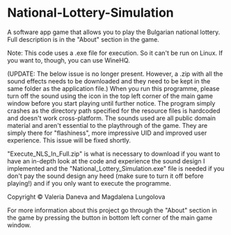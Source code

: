 # National-Lottery-Simulation
A software app game that allows you to play the Bulgarian national lottery. Full description is in the "About" section in the game.

Note: This code uses a .exe file for execution. So it can't be run on Linux. If you want to, though, you can use WineHQ.

(UPDATE: The below issue is no longer present. However, a .zip with all the sound effects
needs to be downloaded and they need to be kept in the same folder as the application file.)
When you run this programme, please turn off the sound using the icon in
the top left corner of the main game window before you start playing until further
notice. The program simply crashes as the directory path specified for the resource files
is hardcoded and doesn't work cross-platform. The sounds used are all public domain
material and aren't essential to the playthrough of the game. They are simply there
for "flashiness", more impressive UID and improved user experience. This issue will
be fixed shortly.

"Execute_NLS_In_Full.zip" is what is necessary to download if you want to have an in-depth look at the code and  experience the sound design I implemented and the "National_Lottery_Simulation.exe" file is needed if you don't pay the sound design any heed (make sure to turn it off before playing!) and if you only want to execute the programme.

Copyright © Valeria Daneva and Magdalena Lungolova

For more information about this project go through the "About" section in the game
by pressing the button in bottom left corner of the main game window.
